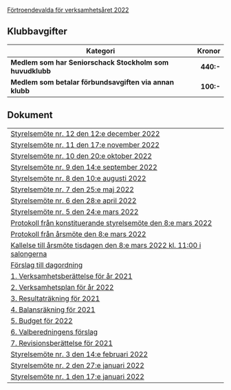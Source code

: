 [Förtroendevalda för verksamhetsåret 2022](HTM/SrS_Förtroendevalda_2022.pdf)
## Klubbavgifter

Kategori|Kronor
---|---:
<b>Medlem som har Seniorschack Stockholm som huvudklubb</b>|<b>440:-</b>
<b>Medlem som betalar förbundsavgiften via annan klubb</b>|<b>100:-</b>

## Dokument
| |
|-|
|[Styrelsemöte nr. 12 den 12:e december 2022](HTM/Protokoll_SrS_nr12_2022.pdf)|
|[Styrelsemöte nr. 11 den 17:e november 2022](HTM/Protokoll_SrS_nr11_2022.pdf)|
|[Styrelsemöte nr. 10 den 20:e oktober 2022](HTM/Protokoll_SrS_nr10_2022.pdf)|
|[Styrelsemöte nr. 9 den 14:e september 2022](HTM/Protokoll_SrS_nr9_2022.pdf)|
|[Styrelsemöte nr. 8 den 10:e augusti 2022](HTM/Protokoll_SrS_nr8_2022.pdf)|
|[Styrelsemöte nr. 7 den 25:e maj 2022](HTM/Protokoll_SrS_nr7_2022.pdf)|
|[Styrelsemöte nr. 6 den 28:e april 2022](HTM/Protokoll_SrS_nr6_2022.pdf)|
|[Styrelsemöte nr. 5 den 24:e mars 2022](HTM/Protokoll_SrS_nr5_2022.pdf)|
|[Protokoll från konstituerande styrelsemöte den 8:e mars 2022](HTM/Protokoll_konstituerande_2022.pdf)|
|[Protokoll från årsmöte den 8:e mars 2022](HTM/Protokoll_arsmote_2022.pdf)|
|[Kallelse till årsmöte tisdagen den 8:e mars 2022 kl. 11:00 i salongerna](HTM/SrS_Kallelse_Årsmöte_2022.pdf)|
|[Förslag till dagordning](HTM/SrS_Dagordning_Årsmöte_2022.pdf)|
|[1. Verksamhetsberättelse för år 2021](HTM/SrS_Verksamhetsberättelse_2021.pdf)|
|[2. Verksamhetsplan för år 2022](HTM/SrS_Verksamhetsplan_2022.pdf)|
|[3. Resultaträkning för 2021](HTM/SrS_Resultaträkning_2021.pdf)|
|[4. Balansräkning för 2021](HTM/SrS_Balansräkning_2021.pdf)|
|[5. Budget för 2022](HTM/SrS_Budget_2022.pdf)|
|[6. Valberedningens förslag](HTM/Valberedningens_Förslag_2022.pdf)|
|[7. Revisionsberättelse för 2021](HTM/SrS_Revisionsberattelse_2021.pdf)|
|[Styrelsemöte nr. 3 den 14:e februari 2022](HTM/Protokoll_SrS_nr3_2022.pdf)|
|[Styrelsemöte nr. 2 den 27:e januari 2022](HTM/Protokoll_SrS_nr2_2022.pdf)|
|[Styrelsemöte nr. 1 den 17:e januari 2022](HTM/Protokoll_SrS_nr1_2022.pdf)|
